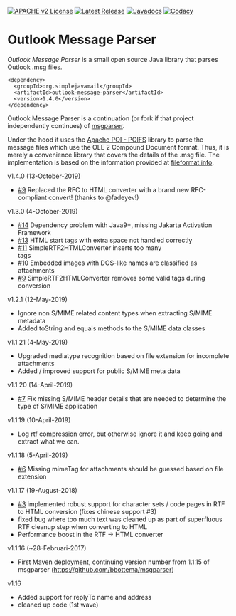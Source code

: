 [![APACHE v2 License](https://img.shields.io/badge/license-apachev2-blue.svg?style=flat)](LICENSE-2.0.txt) 
[![Latest Release](https://img.shields.io/maven-central/v/org.simplejavamail/outlook-message-parser.svg?style=flat)](http://search.maven.org/#search%7Cga%7C1%7Cg%3A%22org.simplejavamail%22%20AND%20a%3A%22outlook-message-parser%22) 
[![Javadocs](http://www.javadoc.io/badge/org.simplejavamail/outlook-message-parser.svg)](http://www.javadoc.io/doc/org.simplejavamail/outlook-message-parser) 
[![Codacy](https://img.shields.io/codacy/db23d489d8374704a7a7e145f2dc6129.svg?style=flat)](https://www.codacy.com/app/b-bottema/outlook-message-parser)

# Outlook Message Parser
*Outlook Message Parser* is a small open source Java library that parses Outlook .msg files.

```
<dependency>
  <groupId>org.simplejavamail</groupId>
  <artifactId>outlook-message-parser</artifactId>
  <version>1.4.0</version>
</dependency>
```

Outlook Message Parser is a continuation (or fork if that project independently continues) of [msgparser](https://github.com/bbottema/msgparser). 

Under the hood it uses the [Apache POI - POIFS](http://poi.apache.org/poifs/) library to parse the message files which use the OLE 2 Compound Document format. Thus, it is merely a convenience library that covers the details of the .msg file. The implementation is based on the information provided at [fileformat.info](http://www.fileformat.info/format/outlookmsg/).

v1.4.0 (13-October-2019)

- [#9](https://github.com/bbottema/outlook-message-parser/issues/9) Replaced the RFC to HTML converter with a brand new RFC-compliant convert! (thanks to @fadeyev!)


v1.3.0 (4-October-2019)

- [#14](https://github.com/bbottema/outlook-message-parser/issues/14) Dependency problem with Java9+, missing Jakarta Activation Framework
- [#13](https://github.com/bbottema/outlook-message-parser/issues/13) HTML start tags with extra space not handled correctly
- [#11](https://github.com/bbottema/outlook-message-parser/issues/11) SimpleRTF2HTMLConverter inserts too many <br/> tags
- [#10](https://github.com/bbottema/outlook-message-parser/issues/10) Embedded images with DOS-like names are classified as attachments
- [#9](https://github.com/bbottema/outlook-message-parser/issues/9) SimpleRTF2HTMLConverter removes some valid tags during conversion


v1.2.1 (12-May-2019)

- Ignore non S/MIME related content types when extracting S/MIME metadata
- Added toString and equals methods to the S/MIME data classes


v1.1.21 (4-May-2019)

- Upgraded mediatype recognition based on file extension for incomplete attachments
- Added / improved support for public S/MIME meta data 


v1.1.20 (14-April-2019)

- [#7](https://github.com/bbottema/outlook-message-parser/issues/7) Fix missing S/MIME header details that are needed to determine the type of S/MIME application


v1.1.19 (10-April-2019)

- Log rtf compression error, but otherwise ignore it and keep going and extract what we can.


v1.1.18 (5-April-2019)

- [#6](https://github.com/bbottema/outlook-message-parser/issues/6) Missing mimeTag for attachments should be guessed based on file extension


v1.1.17 (19-August-2018)

- [#3](https://github.com/bbottema/simple-java-mail/issues/3) implemented robust support for character sets / code pages in RTF to HTML 
conversion (fixes chinese support #3)
- fixed bug where too much text was cleaned up as part of superfluous RTF cleanup step when converting to HTML
- Performance boost in the RTF -> HTML converter


v1.1.16 (~28-Februari-2017)

- First Maven deployment, continuing version number from 1.1.15 of msgparser (https://github.com/bbottema/msgparser)


v1.16
 - Added support for replyTo name and address
 - cleaned up code (1st wave)